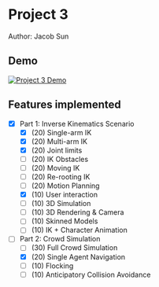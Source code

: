 # Project 3

Author: Jacob Sun

## Demo

[![Project 3 Demo](https://img.youtube.com/vi/K3Rg5qLHJBA/0.jpg)](https://youtu.be/K3Rg5qLHJBA)

## Features implemented

- [x] Part 1: Inverse Kinematics Scenario
  - [x] (20) Single-arm IK
  - [x] (20) Multi-arm IK
  - [x] (20) Joint limits
  - [ ] (20) IK Obstacles
  - [ ] (20) Moving IK
  - [ ] (20) Re-rooting IK
  - [ ] (20) Motion Planning
  - [x] (10) User interaction
  - [ ] (10) 3D Simulation
  - [ ] (10) 3D Rendering & Camera
  - [ ] (10) Skinned Models
  - [ ] (10) IK + Character Animation
- [ ] Part 2: Crowd Simulation
  - [ ] (30) Full Crowd Simulation
  - [x] (20) Single Agent Navigation
  - [ ] (10) Flocking
  - [ ] (10) Anticipatory Collision Avoidance

